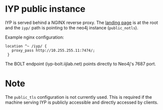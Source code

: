 # IYP public instance
IYP is served behind a NGINX reverse proxy. 
The [landing page](https://github.com/InternetHealthReport/iyp-website/) is at the root and the `iyp/` path is pointing to the neo4j instance (`public_notls`).

Example nginx configuration:
```
location ^~ /iyp/ {
   proxy_pass http://10.255.255.11:7474/;
 }
```

The BOLT endpoint (iyp-bolt.iijlab.net) points directly to Neo4j's 7687 port.

# Note
The `public_tls` configuration is not currently used. This is required if the machine serving IYP is publicly accessible and directly accessed by clients.
